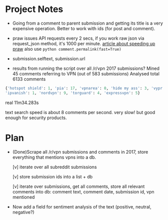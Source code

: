 # Project Notes

- Going from a comment to parent submission and getting its title is a very expensive operation. Better to work with ids (for post and comment).

- praw issues API requests every 2 secs, if you work raw json via request_json method, it's 1000 per minute.
[article about speeding up praw](http://blog.thehumangeo.com/2014/09/23/supercharging-your-reddit-api-access/)
also use ```python comment.permalink(fast=True)```

- submission.selftext, submission.url

- results from running the script over all /r/vpn 2017 submissions?
Mined 45 comments referring to VPN (out of 583 submissions)
Analysed total 6133 comments

```python 
{'hotspot shield': 1, 'pia': 17, 'vpnarea': 0, 'hide my ass': 3, 'vypr vpn': 1, 'purevpn': 4, 
'ipvanish': 1, 'nordvpn': 9, 'torguard': 4, 'expressvpn': 5}
```

real	11m34.283s

text search speed is about 8 comments per second. very slow! but good enough for security products.

# Plan

- (Done)Scrape all /r/vpn submissions and comments in 2017, store everything that mentions vpns into a db.

    [v] iterate over all subreddit submissions

    [v] store submission ids into a list + db

    [v] iterate over submissions, get all comments, store all relevant comments into db:
       comment text, comment date, submission id, vpn mentioned 

- Now add a field for sentiment analysis of the text (positive, neutral, negative?)   